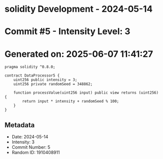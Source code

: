 ﻿# solidity Development - 2024-05-14
# Commit #5 - Intensity Level: 3
# Generated on: 2025-06-07 11:41:27
```solidity
pragma solidity ^0.8.0;

contract DataProcessor5 {
    uint256 public intensity = 3;
    uint256 private randomSeed = 348862;

    function processValue(uint256 input) public view returns (uint256) {
        return input * intensity + randomSeed % 100;
    }
}
```
## Metadata
- Date: 2024-05-14
- Intensity: 3
- Commit Number: 5
- Random ID: 1910408911
